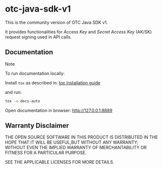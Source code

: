 # otc-java-sdk-v1

This is the community version of OTC Java SDK v1.

It provides functionalities for *Access Key* and *Secret Access Key* (AK/SK) request signing used in API calls.


## Documentation

>[!NOTE] 
> To run documentation locally:  
> 
> Install ``tox`` as described in: [tox installation guide ](https://tox.wiki/en/4.26.0/installation.html) 
> 
> and run:
>
>  ```bash
>  tox -e docs-auto
>  ```
> Open documentation in browser: <http://127.0.0.1:8889>


## Warranty Disclaimer

THE OPEN SOURCE SOFTWARE IN THIS PRODUCT IS DISTRIBUTED IN THE HOPE THAT IT
WILL BE USEFUL,BUT WITHOUT ANY WARRANTY; WITHOUT EVEN THE IMPLIED WARRANTY
OF MERCHANTABILITY OR FITNESS FOR A PARTICULAR PURPOSE.

SEE THE APPLICABLE LICENSES FOR MORE DETAILS.